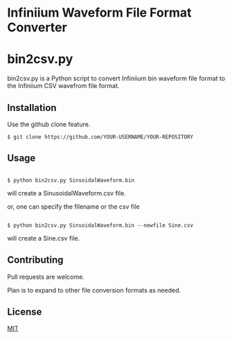 # Infiniium Waveform File Format Converter

# bin2csv.py

bin2csv.py is a Python script to convert Infiniium bin waveform file format to the Infiniium CSV wavefrom file format.

## Installation

Use the github clone feature.

```shell
$ git clone https://github.com/YOUR-USERNAME/YOUR-REPOSITORY
```

## Usage

```shell

$ python bin2csv.py SinsoidalWaveform.bin

```

will create a SinusoidalWaveform.csv file.
 

or, one can specify the filename or the csv file

```shell

$ python bin2csv.py SinsoidalWaveform.bin --newfile Sine.csv

```

will create a Sine.csv file.


## Contributing
Pull requests are welcome.

Plan is to expand to other file conversion formats as needed. 

## License
[MIT](https://choosealicense.com/licenses/mit/)
